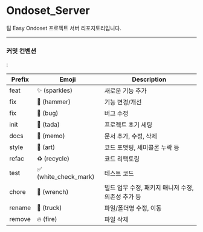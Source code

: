 # Ondoset_Server
팀 Easy Ondoset 프로젝트 서버 리포지토리입니다.

---

### 커밋 컨벤션
<gitmoji> <prefix>: <description>

  | Prefix    | Emoji                  | Description                                        |
  |-----------|------------------------|----------------------------------------------------|
  | feat      | ✨ (sparkles)         | 새로운 기능 추가                                   |
  | fix       | 🔨 (hammer)           | 기능 변경/개선                                     | 
  | fix       | 🐛 (bug)              | 버그 수정                                          |
  | init      | 🎉 (tada)             | 프로젝트 초기 세팅                                 |
  | docs      | 📝 (memo)             | 문서 추가, 수정, 삭제                              |
  | style     | 🎨 (art)              | 코드 포맷팅, 세미콜론 누락 등                      |
  | refac     | ♻️ (recycle)          | 코드 리팩토링                                      |
  | test      | ✅ (white_check_mark) | 테스트 코드                                        |
  | chore     | 🔧 (wrench)           | 빌드 업무 수정, 패키지 매니저 수정, 의존성 추가 등 |
  | rename    | 🚚 (truck)            | 파일/폴더명 수정, 이동                             |
  | remove    | 🔥 (fire)             | 파일 삭제                                          |
